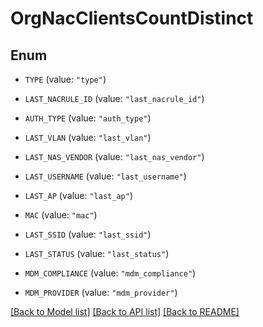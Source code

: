 # OrgNacClientsCountDistinct

## Enum


* `TYPE` (value: `"type"`)

* `LAST_NACRULE_ID` (value: `"last_nacrule_id"`)

* `AUTH_TYPE` (value: `"auth_type"`)

* `LAST_VLAN` (value: `"last_vlan"`)

* `LAST_NAS_VENDOR` (value: `"last_nas_vendor"`)

* `LAST_USERNAME` (value: `"last_username"`)

* `LAST_AP` (value: `"last_ap"`)

* `MAC` (value: `"mac"`)

* `LAST_SSID` (value: `"last_ssid"`)

* `LAST_STATUS` (value: `"last_status"`)

* `MDM_COMPLIANCE` (value: `"mdm_compliance"`)

* `MDM_PROVIDER` (value: `"mdm_provider"`)


[[Back to Model list]](../README.md#documentation-for-models) [[Back to API list]](../README.md#documentation-for-api-endpoints) [[Back to README]](../README.md)



